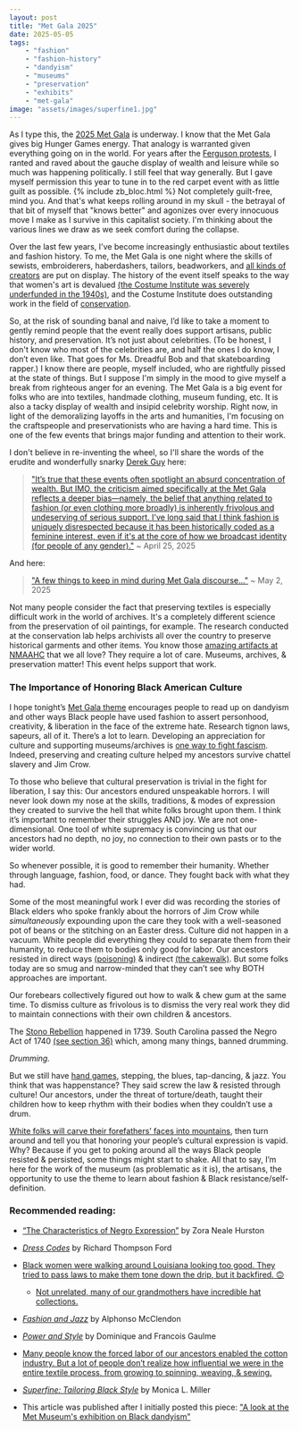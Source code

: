 ```yaml
---
layout: post
title: "Met Gala 2025"
date: 2025-05-05
tags:
    - "fashion"
    - "fashion-history"
    - "dandyism"
    - "museums"
    - "preservation"
    - "exhibits"
    - "met-gala"
image: "assets/images/superfine1.jpg"
---
```


As I type this, the [2025 Met Gala](https://www.vogue.com/tag/event/met-gala) is underway. I know that the Met Gala gives big Hunger Games energy. That analogy is warranted given everything going on in the world. For years after the [Ferguson protests](https://en.wikipedia.org/wiki/Ferguson_unrest), I ranted and raved about the gauche display of wealth and leisure while so much was happening politically. I still feel that way generally. But I gave myself permission this year to tune in to the red carpet event with as little guilt as possible. {% include zb_bloc.html %} Not completely guilt-free, mind you. And that's what keeps rolling around in my skull - the betrayal of that bit of myself that "knows better" and agonizes over every innocuous move I make as I survive in this capitalist society. I'm thinking about the various lines we draw as we seek comfort during the collapse. 

Over the last few years, I've become increasingly enthusiastic about textiles and fashion history. To me, the Met Gala is one night where the skills of sewists, embroiderers, haberdashers, tailors, beadworkers, and [all kinds of creators](https://www.vogue.com/article/native-american-designer-met-gala-2024-jamie-okuma) are put on display. The history of the event itself speaks to the way that women's art is devalued [(the Costume Institute was severely underfunded in the 1940s)](https://www.vogue.com/article/everything-you-need-to-know-about-the-met-gala-video), and the Costume Institute does outstanding work in the field of [conservation](https://www.metmuseum.org/departments/costume-institute-conservation). 

So, at the risk of sounding banal and naive, I’d like to take a moment to gently remind people that the event really does support artisans, public history, and preservation. It’s not just about celebrities. (To be honest, I don't know who most of the celebrities are, and half the ones I do know, I don’t even like. That goes for Ms. Dreadful Bob and that skateboarding rapper.) I know there are people, myself included, who are rightfully pissed at the state of things. But I suppose I'm simply in the mood to give myself a break from righteous anger for an evening. The Met Gala is a big event for folks who are into textiles, handmade clothing, museum funding, etc. It is also a tacky display of wealth and insipid celebrity worship. Right now, in light of the demoralizing layoffs in the arts and humanities, I'm focusing on the craftspeople and preservationists who are having a hard time. This is one of the few events that brings major funding and attention to their work. 

I don't believe in re-inventing the wheel, so I'll share the words of the erudite and wonderfully snarky [Derek Guy](https://dieworkwear.com/) here: 

> ["It’s true that these events often spotlight an absurd concentration of wealth. But IMO, the criticism aimed specifically at the Met Gala reflects a deeper bias—namely, the belief that anything related to fashion (or even clothing more broadly) is inherently frivolous and undeserving of serious support. I've long said that I think fashion is uniquely disrespected because it has been historically coded as a feminine interest, even if it's at the core of how we broadcast identity (for people of any gender)."](https://x.com/dieworkwear/status/1915887898702057709) ~ April 25, 2025

And here: 

> ["A few things to keep in mind during Met Gala discourse..."](https://x.com/dieworkwear/status/1918411524479259030) ~ May 2, 2025

Not many people consider the fact that preserving textiles is especially difficult work in the world of archives. It's a completely different science from the preservation of oil paintings, for example. The research conducted at the conservation lab helps archivists all over the country to preserve historical garments and other items. You know those [amazing artifacts at NMAAHC](https://nmaahc.si.edu/explore/collection) that we all love? They require a lot of care. Museums, archives, & preservation matter! This event helps support that work.

### The Importance of Honoring Black American Culture

I hope tonight’s [Met Gala theme](https://www.npr.org/2025/05/05/nx-s1-5372642/2025-met-gala-black-dandyism-tailoring-style) encourages people to read up on dandyism and other ways Black people have used fashion to assert personhood, creativity, & liberation in the face of the extreme hate. Research tignon laws, sapeurs, all of it. There’s a lot to learn. Developing an appreciation for culture and supporting museums/archives is [one way to fight fascism](https://philosophynow.org/issues/129/Can_Art_Fight_Fascism). Indeed, preserving and creating culture helped my ancestors survive chattel slavery and Jim Crow. 

To those who believe that cultural preservation is trivial in the fight for liberation, I say this: Our ancestors endured unspeakable horrors. I will never look down my nose at the skills, traditions, & modes of expression they created to survive the hell that white folks brought upon them. I think it’s important to remember their struggles AND joy. We are not one-dimensional. One tool of white supremacy is convincing us that our ancestors had no depth, no joy, no connection to their own pasts or to the wider world.

So whenever possible, it is good to remember their humanity. Whether through language, fashion, food, or dance. They fought back with what they had.

Some of the most meaningful work I ever did was recording the stories of Black elders who spoke frankly about the horrors of Jim Crow while *simultaneously* expounding upon the care they took with a well-seasoned pot of beans or the stitching on an Easter dress. Culture did not happen in a vacuum. White people did everything they could to separate them from their humanity, to reduce them to bodies only good for labor. Our ancestors resisted in direct ways [(poisoning)](https://harbingersmagazine.com/articles/herbal-insurgency-wielding-knowledge-to-heal-and-harm-under-southern-enslavement/) & indirect [(the cakewalk)](https://www.youtube.com/watch?v=QifiyNm6jG4). But some folks today are so smug and narrow-minded that they can’t see why BOTH approaches are important.

Our forebears collectively figured out how to walk & chew gum at the same time. 
To dismiss culture as frivolous is to dismiss the very real work they did to maintain connections with their own children & ancestors. 

The [Stono Rebellion](https://en.wikipedia.org/wiki/Stono_Rebellion) happened in 1739. South Carolina passed the Negro Act of 1740 [(see section 36)](https://wisc.pb.unizin.org/ls261/chapter/ch-1-1-the-slave-code-of-south-carolina-1740/) which, among many things, banned drumming. 

*Drumming.* 

But we still have [hand games](https://espnpressroom.com/us/press-releases/2023/10/espn-films-documentary-short-black-girls-play-from-award-winning-directors-joe-brewster-and-michele-stephenson-to-debut-november-12-at-830-p-m/), stepping, the blues, tap-dancing, & jazz. You think that was happenstance? They said screw the law & resisted through culture! Our ancestors, under the threat of torture/death, taught their children how to keep rhythm with their bodies when they couldn’t use a drum. 

[White folks will carve their forefathers’ faces into mountains](https://www.pbs.org/wgbh/americanexperience/features/rushmore-sioux/), then turn around and tell you that honoring your people’s cultural expression is vapid. Why? Because if you get to poking around all the ways Black people resisted & persisted, some things might start to shake.
All that to say, I’m here for the work of the museum (as problematic as it is), the artisans, the opportunity to use the theme to learn about fashion & Black resistance/self-definition.

### Recommended reading:
- [“The Characteristics of Negro Expression”](https://americainclass.org/seminars11-12/artnewnegro/NegroExpression.pdf) by Zora Neale Hurston

- [*Dress Codes*](https://www.simonandschuster.com/books/Dress-Codes/Richard-Thompson-Ford/9781501180088) by Richard Thompson Ford

- [Black women were walking around Louisiana looking too good. They tried to pass laws to make them tone down the drip, but it backfired. 🙃](https://en.m.wikipedia.org/wiki/Tignon_law) 
    - [Not unrelated, many of our grandmothers have incredible hat collections. ](https://www.barnesandnoble.com/w/crowns-michael-cunningham/1112964635#)

- [*Fashion and Jazz*](https://books.google.com/books/about/Fashion_and_Jazz.html?id=hhZiBQAAQBAJ&printsec=frontcover&source=kp_read_button&hl=en&newbks=1&newbks_redir=0&gboemv=1&ovdme=1#v=onepage&q&f=false) by Alphonso McClendon

- [*Power and Style*](https://books.google.com/books/about/Power_Style.html?id=LTtFLgEACAAJ&source=kp_book_description) by Dominique and Francois Gaulme

- [Many people know the forced labor of our ancestors enabled the cotton industry. But a lot of people don’t realize how influential we were in the entire textile process, from growing to spinning, weaving, & sewing.](https://vawaa.com/blog/the-forgotten-stories-of-black-women-weavers-in-america)

- [*Superfine: Tailoring Black Style*](https://yalebooks.yale.edu/book/9781588397997/superfine/) by Monica L. Miller

- This article was published after I initially posted this piece: ["A look at the Met Museum's exhibition on Black dandyism"](https://www.npr.org/sections/the-picture-show/2025/06/04/g-s1-65456/photos-from-the-met-exhibition-on-black-dandyism)

